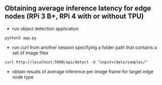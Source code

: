 ## Obtaining average inference latency for edge nodes (RPi 3 B+, RPi 4 with or without TPU)

* run object detection application
~~~
python3 app.py
~~~
* run *curl* from another session specifying a folder path that contains a set of image files
~~~
curl http://localhost:5000/api/detect -d "input=/data/samples/" 
~~~
* obtain results of average inference per image frame for target edge node type 
